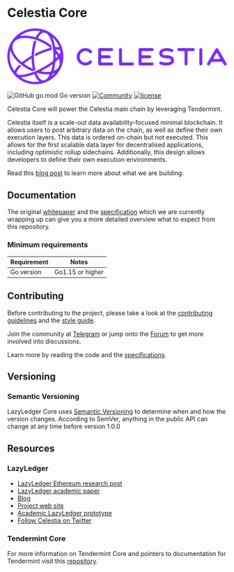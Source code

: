 # Celestia Core

<!-- markdownlint-disable -->
<img src="docs/celestia-logo.png">
<!-- markdownlint-enable -->

![GitHub go.mod Go version](https://img.shields.io/github/go-mod/go-version/lazyledger/lazyledger-core)
[![Community](https://img.shields.io/badge/chat%20on-discord-orange?&logo=discord&logoColor=ffffff&color=7389D8&labelColor=6A7EC2)](https://discord.gg/YsnTPcSfWQ)
[![license](https://img.shields.io/github/license/tendermint/tendermint.svg)](https://github.com/lazyledger/lazyledger-core/blob/master/LICENSE)

Celestia Core will power the Celestia main chain by leveraging Tendermint.

Celestia itself is a scale-out data availability-focused minimal blockchain.
It allows users to post arbitrary data on the chain, as well as define their own execution layers.
This data is ordered on-chain but not executed. This allows for the first scalable data layer for
decentralised applications, including optimistic rollup sidechains. Additionally, this design allows developers to
define their own execution environments.

Read this [blog post](https://blog.celestia.org/celestia-a-scalable-general-purpose-data-availability-layer-for-decentralized-apps-and-trust-minimized-sidechains/)
to learn more about what we are building.

## Documentation

The original [whitepaper](https://arxiv.org/abs/1905.09274) and the
[specification](https://github.com/LazyLedger/lazyledger-specs) which we are currently wrapping up can give you
a more detailed overview what to expect from this repository.

### Minimum requirements

| Requirement | Notes            |
|-------------|------------------|
| Go version  | Go1.15 or higher |

## Contributing

Before contributing to the project, please take a look at the [contributing guidelines](CONTRIBUTING.md)
and the [style guide](STYLE_GUIDE.md).

Join the community at [Telegram](https://t.me/CelestiaCommunity) or jump onto the [Forum](https://forum.celestia.org/)
to get more involved into discussions.

Learn more by reading the code and the
[specifications](https://github.com/LazyLedger/lazyledger-specs).

## Versioning

### Semantic Versioning

LazyLedger Core uses [Semantic Versioning](http://semver.org/) to determine when and how the version changes.
According to SemVer, anything in the public API can change at any time before version 1.0.0

## Resources

### LazyLedger

- [LazyLedger Ethereum research post](https://ethresear.ch/t/a-data-availability-blockchain-with-sub-linear-full-block-validation/5503)
- [LazyLedger academic paper](https://arxiv.org/abs/1905.09274)
- [Blog](https://blog.celestia.org)
- [Project web site](https://celestia.org)
- [Academic LazyLedger prototype](https://github.com/LazyLedger/lazyledger-prototype)
- [Follow Celestia on Twitter](https://twitter.com/CelestiaOrg)

### Tendermint Core

For more information on Tendermint Core and pointers to documentation for Tendermint visit
this [repository](https://github.com/tendermint/tendermint).
